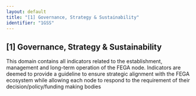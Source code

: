 ```yaml
---
layout: default
title: "[1] Governance, Strategy & Sustainability"
identifier: "1GSS"
---
```


## [1] Governance, Strategy & Sustainability

This domain contains all indicators related to the establishment, management and long-term operation of the FEGA node. Indicators are deemed to provide a guideline to ensure strategic alignment with the FEGA ecosystem while allowing each node to respond to the requirement of their decision/policy/funding making bodies
